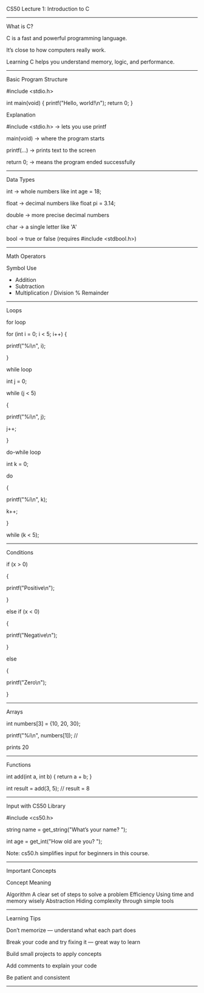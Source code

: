 CS50 Lecture 1: Introduction to C

---

 What is C?

C is a fast and powerful programming language.

It’s close to how computers really work.

Learning C helps you understand memory, logic, and performance.

---

 Basic Program Structure

#include <stdio.h>

int main(void)
{
printf("Hello, world!\n");
return 0;
}

Explanation

#include <stdio.h> → lets you use printf

main(void) → where the program starts

printf(...) → prints text to the screen

return 0; → means the program ended successfully

---

 Data Types

int → whole numbers like int age = 18;

float → decimal numbers like float pi = 3.14;

double → more precise decimal numbers

char → a single letter like 'A'

bool → true or false (requires #include <stdbool.h>)

---

 Math Operators

Symbol	Use

- Addition
- Subtraction
- Multiplication
/	Division
%	Remainder

---

 Loops

for loop

for (int i = 0; i < 5; i++)
{

printf("%i\n", i);

}

while loop


int j = 0;

while (j < 5)

{

printf("%i\n", j);

j++;

}

do-while loop


int k = 0;

do

{

printf("%i\n", k);

k++;

}

while (k < 5);

---

 Conditions

if (x > 0)

{

printf("Positive\n");

}

else if (x < 0)

{

printf("Negative\n");

}

else

{

printf("Zero\n");

}

---

 Arrays

int numbers[3] = {10, 20, 30};

printf("%i\n", numbers[1]); // 

prints 20

---

 Functions

int add(int a, int b)
{
return a + b;
}

int result = add(3, 5); // result = 8

---

 Input with CS50 Library

#include <cs50.h>

string name = get_string("What’s your name? ");

int age = get_int("How old are you? ");


Note: cs50.h simplifies input for 
beginners in this course.

---

 Important Concepts

Concept	Meaning

Algorithm	A clear set of steps to solve a problem
Efficiency	Using time and memory wisely
Abstraction	Hiding complexity through simple tools

---

 Learning Tips

Don’t memorize — understand what each part does

Break your code and try fixing it — great way to learn

Build small projects to apply concepts

Add comments to explain your code

Be patient and consistent

---
